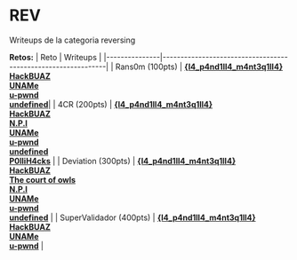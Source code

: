 # REV 

Writeups de la categoria reversing

**Retos:**
| Reto          | Writeups                                                         |
|---------------|--------------------------------------------------------------|
| Rans0m (100pts)     | [**{l4_p4nd1ll4_m4nt3q1ll4}**](./100/writeups/Rans0m.pdf)<br>[**HackBUAZ**](../one-file-writeups/Writeups-HackBUAZ-hackdef2020.pdf)<br>[**UNAMe**](../one-file-writeups/HackDef2020.ctb)<br>[**u-pwnd**](https://github.com/mal4f4ma/writeups/blob/master/CTFs_games/hackDef4/Rev/100_rans0m/README.md)<br>[**undefined**](https://github.com/developer-jesus-github/hackdef-quals-2020/blob/master/Reversing/Rans0m/README.md)|
| 4CR (200pts)       | [**{l4_p4nd1ll4_m4nt3q1ll4}**](./200/writeups/4CR.pdf)<br>[**HackBUAZ**](../one-file-writeups/Writeups-HackBUAZ-hackdef2020.pdf)<br>[**N.P.I**](./200/writeups/2_4CR_wu.txt)<br>[**UNAMe**](../one-file-writeups/HackDef2020.ctb)<br>[**u-pwnd**](https://github.com/mal4f4ma/writeups/blob/master/CTFs_games/hackDef4/Rev/200_4CR/README.md)<br>[**undefined**](https://github.com/developer-jesus-github/hackdef-quals-2020/tree/master/Reversing/4CR)<br>[**P0lliH4cks**](../one-file-writeups/Writeup_HackDef_2020.pdf) |
| Deviation (300pts)       | [**{l4_p4nd1ll4_m4nt3q1ll4}**](./300/writeups/Deviation.pdf)<br>[**HackBUAZ**](../one-file-writeups/Writeups-HackBUAZ-hackdef2020.pdf)<br>[**The court of owls**](./300/writeups/writeup_jax.pdf)<br>[**N.P.I**](./300/writeups/3_deviation_wu.txt)<br>[**UNAMe**](../one-file-writeups/writeups_uname.txt)<br>[**u-pwnd**](https://github.com/mal4f4ma/writeups/blob/master/CTFs_games/hackDef4/Rev/300_deviation/README.md)<br>[**undefined**](https://github.com/developer-jesus-github/hackdef-quals-2020/tree/master/Reversing/Deviation)  |
| SuperValidador (400pts)       | [**{l4_p4nd1ll4_m4nt3q1ll4}**](./400/writeups/SuperValidador.pdf)<br>[**HackBUAZ**](../one-file-writeups/Writeups-HackBUAZ-hackdef2020.pdf)<br>[**UNAMe**](../one-file-writeups/HackDef2020.ctb) <br>[**u-pwnd**](https://github.com/mal4f4ma/writeups/tree/master/CTFs_games/super_validator) |
